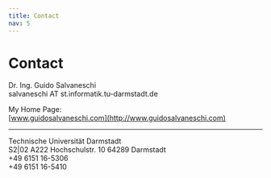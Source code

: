 ```yaml
---
title: Contact
nav: 5
---
```

# Contact

Dr. Ing. Guido Salvaneschi  
salvaneschi   AT    st.informatik.tu-darmstadt.de  

My Home Page:  
[www.guidosalvaneschi.com](http://www.guidosalvaneschi.com)

---
Technische Universität Darmstadt  
S2|02 A222 Hochschulstr. 10 64289 Darmstadt  
+49 6151 16-5306  
+49 6151 16-5410  